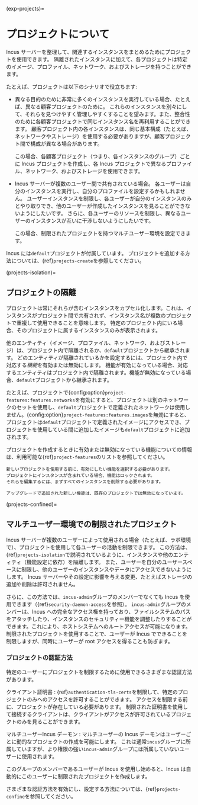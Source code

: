 (exp-projects)=
# プロジェクトについて

Incus サーバーを整理して、関連するインスタンスをまとめるためにプロジェクトを使用できます。
隔離されたインスタンスに加えて、各プロジェクトは特定のイメージ、プロファイル、ネットワーク、およびストレージを持つことができます。

たとえば、プロジェクトは以下のシナリオで役立ちます:

- 異なる目的のために非常に多くのインスタンスを実行している場合、たとえば、異なる顧客プロジェクトのために。
  これらのインスタンスを別々にして、それらを見つけやすく管理しやすくすることを望みます。また、整合性のために各顧客プロジェクトで同じインスタンス名を再利用することができます。
  顧客プロジェクト内の各インスタンスは、同じ基本構成（たとえば、ネットワークやストレージ）を使用する必要がありますが、顧客プロジェクト間で構成が異なる場合があります。

  この場合、各顧客プロジェクト（つまり、各インスタンスのグループ）ごとに Incus プロジェクトを作成し、各 Incus プロジェクトで異なるプロファイル、ネットワーク、およびストレージを使用できます。
- Incus サーバーが複数のユーザー間で共有されている場合。
  各ユーザーは自分のインスタンスを実行し、自分のプロファイルを設定するかもしれません。
  ユーザーインスタンスを制限し、各ユーザーが自分のインスタンスのみとやり取りでき、他のユーザーが作成したインスタンスを見ることができないようにしたいです。
  さらに、各ユーザーのリソースを制限し、異なるユーザーのインスタンスが互いに干渉しないようにしたいです。

  この場合、制限されたプロジェクトを持つマルチユーザー環境を設定できます。

Incus には`default`プロジェクトが付属しています。
プロジェクトを追加する方法については、{ref}`projects-create`を参照してください。

(projects-isolation)=
## プロジェクトの隔離

プロジェクトは常にそれらが含むインスタンスをカプセル化します。これは、インスタンスがプロジェクト間で共有されず、インスタンス名が複数のプロジェクトで重複して使用できることを意味します。
特定のプロジェクト内にいる場合、そのプロジェクトに属するインスタンスのみが表示されます。

他のエンティティ（イメージ、プロファイル、ネットワーク、およびストレージ）は、プロジェクト内で隔離されるか、`default`プロジェクトから継承されます。
どのエンティティが隔離されているかを設定するには、プロジェクト内で対応する*機能*を有効または無効にします。
機能が有効になっている場合、対応するエンティティはプロジェクト内で隔離されます。機能が無効になっている場合、`default`プロジェクトから継承されます。

たとえば、プロジェクトで{config:option}`project-features:features.networks`を有効にすると、プロジェクトは別のネットワークのセットを使用し、`default`プロジェクトで定義されたネットワークは使用しません。{config:option}`project-features:features.images`を無効にすると、プロジェクトは`default`プロジェクトで定義されたイメージにアクセスでき、プロジェクトを使用している間に追加したイメージも`default`プロジェクトに追加されます。

プロジェクトを作成するときに有効または無効になっている機能についての情報は、利用可能な{ref}`project-features`のリストを参照してください。

```{note}
新しいプロジェクトを使用する前に、有効にしたい機能を選択する必要があります。
プロジェクトにインスタンスが含まれている場合、機能はロックされます。
それらを編集するには、まずすべてのインスタンスを削除する必要があります。

アップグレードで追加された新しい機能は、既存のプロジェクトでは無効になっています。
```

(projects-confined)=
## マルチユーザー環境での制限されたプロジェクト

Incus サーバーが複数のユーザーによって使用される場合（たとえば、ラボ環境で）、プロジェクトを使用して各ユーザーの活動を制限できます。
この方法は、{ref}`projects-isolation`で説明されているように、インスタンスや他のエンティティ（機能設定に依存）を隔離します。
また、ユーザーを自分のユーザースペースに制限し、他のユーザーのインスタンスやデータにアクセスできないようにします。
Incus サーバーやその設定に影響を与える変更、たとえばストレージの追加や削除は許可されません。

さらに、この方法では、`incus-admin`グループのメンバーでなくても Incus を使用できます（{ref}`security-daemon-access`を参照）。
`incus-admin`グループのメンバーは、Incus への完全なアクセス権を持っており、ファイルシステムのパスをアタッチしたり、インスタンスのセキュリティー機能を調整したりすることができます。これにより、ホストシステムへのルートアクセスが可能になります。
制限されたプロジェクトを使用することで、ユーザーが Incus でできることを制限しますが、同時にユーザーが root アクセスを得ることも防ぎます。

### プロジェクトの認証方法

特定のユーザーにプロジェクトを制限するために使用できるさまざまな認証方法があります。

クライアント証明書
: {ref}`authentication-tls-certs`を制限して、特定のプロジェクトのみへのアクセスを許可することができます。
  アクセスを制限する前に、プロジェクトが存在している必要があります。
  制限された証明書を使用して接続するクライアントは、クライアントがアクセスが許可されているプロジェクトのみを見ることができます。

マルチユーザーIncus デーモン
: マルチユーザーの Incus デーモンはユーザーごとに動的なプロジェクトの作成を可能にします。
  これは通常`incus`グループに所属していますが、より権限の強い`incus-admin`グループには所属していないユーザーに使用されます。

  このグループのメンバーであるユーザーが Incus を使用し始めると、Incus は自動的にこのユーザーに制限されたプロジェクトを作成します。

さまざまな認証方法を有効にし、設定する方法については、{ref}`projects-confine`を参照してください。
